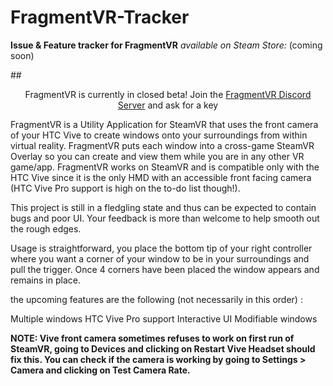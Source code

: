 # FragmentVR-Tracker
**Issue &amp; Feature tracker for FragmentVR**    *available on Steam Store:* (coming soon)

##<p align="center">FragmentVR is currently in closed beta! Join the [FragmentVR Discord Server](https://discord.gg/Ux3CCA9) and ask for a key</p>

FragmentVR is a Utility Application for SteamVR that uses the front camera of your HTC Vive to create windows onto your surroundings from within virtual reality. FragmentVR puts each window into a cross-game SteamVR Overlay so you can create and view them while you are in any other VR game/app. FragmentVR works on SteamVR and is compatible only with the HTC Vive since it is the only HMD with an accessible front facing camera (HTC Vive Pro support is high on the to-do list though!). 

This project is still in a fledgling state and thus can be expected to contain bugs and poor UI. Your feedback is more than welcome to help smooth out the rough edges.

Usage is straightforward, you place the bottom tip of your right controller where you want a corner of your window to be in your surroundings and pull the trigger. Once 4 corners have been placed the window appears and remains in place.

the upcoming features are the following (not necessarily in this order) :

Multiple windows
HTC Vive Pro support
Interactive UI
Modifiable windows

**NOTE: Vive front camera sometimes refuses to work on first run of SteamVR, going to Devices and clicking on Restart Vive Headset should fix this. You can check if the camera is working by going to Settings > Camera and clicking on Test Camera Rate.**
